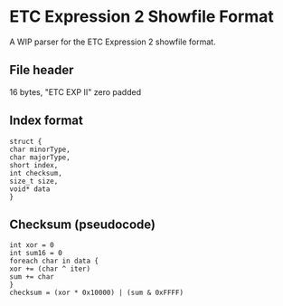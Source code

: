 # ETC Expression 2 Showfile Format
A WIP parser for the ETC Expression 2 showfile format.

## File header

16 bytes, "ETC EXP II" zero padded

## Index format

```
struct {
char minorType,
char majorType,
short index,
int checksum,
size_t size,
void* data
}
```

## Checksum (pseudocode)

```
int xor = 0
int sum16 = 0
foreach char in data {
xor += (char ^ iter)
sum += char
}
checksum = (xor * 0x10000) | (sum & 0xFFFF)
```
